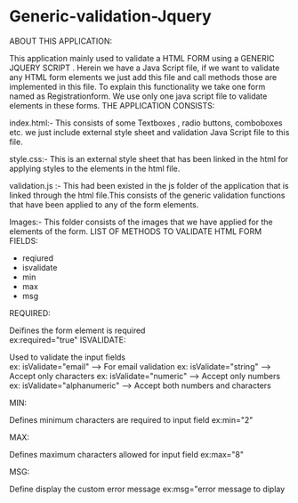# Generic-validation-Jquery
ABOUT THIS APPLICATION:

This application mainly used to validate a HTML FORM using a GENERIC JQUERY SCRIPT . 
Herein we have a Java Script file, if we want to validate any HTML form elements we just add this file and call methods those are implemented in this file. 
To explain this functionality we take one  form  named as Registrationform. We use only one java script file to validate  elements in these forms.
THE APPLICATION CONSISTS:

index.html:- This consists of some Textboxes , radio buttons, comboboxes etc. we just include external style sheet and validation Java Script file to this file. 

style.css:-  This is an external style sheet that has been linked in the html for applying styles to the elements in the html file.

validation.js :- This had been existed in the js folder of the application that is linked through the html file.This consists of the generic validation functions that  have been applied to any of the form elements.

Images:- This folder consists of the images that we have applied for the elements of the form.
LIST OF METHODS TO VALIDATE HTML FORM FIELDS:

* reqiured
* isvalidate
* min
* max
* msg

REQUIRED:

Deifines the form element is required  
ex:required="true"
ISVALIDATE:

Used to validate the input fields   
ex: isValidate="email" -->  For email validation
ex: isValidate="string" -->  Accept only characters
ex: isValidate="numeric" -->  Accept only numbers
ex: isValidate="alphanumeric" -->  Accept both numbers and characters

MIN:

 Defines minimum characters are required to input field
 ex:min="2"

MAX:

Defines maximum characters allowed for input field
ex:max="8"

MSG:

Define display the custom error message
ex:msg="error message to diplay

